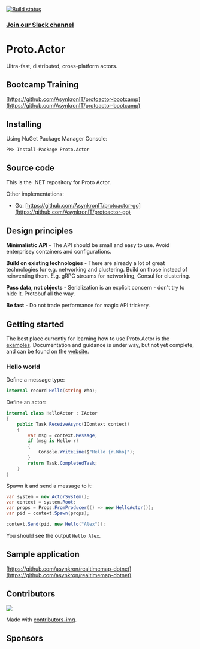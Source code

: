 [![Build status](https://ci.appveyor.com/api/projects/status/cmpnw19ur8j25xn4/branch/master?svg=true)](https://ci.appveyor.com/project/protoactor-ci/protoactor-dotnet/branch/master)

### [Join our Slack channel](https://join.slack.com/t/asynkron/shared_invite/zt-ko824601-yGN1d3GHF9jzZX2VtONodQ)

# Proto.Actor

Ultra-fast, distributed, cross-platform actors.

## Bootcamp Training

[https://github.com/AsynkronIT/protoactor-bootcamp](https://github.com/AsynkronIT/protoactor-bootcamp)

## Installing

Using NuGet Package Manager Console:

`PM> Install-Package Proto.Actor`

## Source code

This is the .NET repository for Proto Actor.

Other implementations:

- Go: [https://github.com/AsynkronIT/protoactor-go](https://github.com/AsynkronIT/protoactor-go)

## Design principles

**Minimalistic API** - The API should be small and easy to use. Avoid enterprisey containers and configurations.

**Build on existing technologies** - There are already a lot of great technologies for e.g. networking and clustering. Build on those instead of reinventing them. E.g. gRPC streams for networking, Consul for clustering.

**Pass data, not objects** - Serialization is an explicit concern - don't try to hide it. Protobuf all the way.

**Be fast** - Do not trade performance for magic API trickery.

## Getting started

The best place currently for learning how to use Proto.Actor is the [examples](https://github.com/AsynkronIT/protoactor-dotnet/tree/dev/examples). Documentation and guidance is under way, but not yet complete, and can be found on the [website](https://proto.actor/docs/).

### Hello world

Define a message type:

```csharp
internal record Hello(string Who);
```

Define an actor:

```csharp
internal class HelloActor : IActor
{
    public Task ReceiveAsync(IContext context)
    {
        var msg = context.Message;
        if (msg is Hello r)
        {
            Console.WriteLine($"Hello {r.Who}");
        }
        return Task.CompletedTask;
    }
}
```

Spawn it and send a message to it:

```csharp
var system = new ActorSystem();
var context = system.Root;
var props = Props.FromProducer(() => new HelloActor());
var pid = context.Spawn(props);

context.Send(pid, new Hello("Alex"));
```

You should see the output `Hello Alex`.

## Sample application

[https://github.com/asynkron/realtimemap-dotnet](https://github.com/asynkron/realtimemap-dotnet)

## Contributors

<a href="https://github.com/AsynkronIT/protoactor-dotnet/graphs/contributors">
  <img src="https://contributors-img.firebaseapp.com/image?repo=AsynkronIT/protoactor-dotnet" />
</a>

Made with [contributors-img](https://contributors-img.firebaseapp.com).

## Sponsors

<!-- sponsors --><!-- sponsors -->
